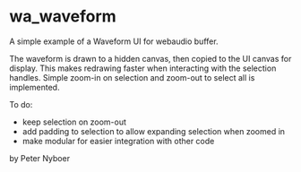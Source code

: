 wa_waveform
===========

A simple example of a Waveform UI for webaudio buffer.

The waveform is drawn to a hidden canvas, then copied to the UI canvas for display. This makes redrawing faster when interacting with the selection handles.
Simple zoom-in on selection and zoom-out to select all is implemented.

To do:
* keep selection on zoom-out
* add padding to selection to allow expanding selection when zoomed in
* make modular for easier integration with other code

by Peter Nyboer
